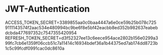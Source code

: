 # JWT-Authentication

ACCESS_TOKEN_SECRET=3389855aa0c0baa4447a6e0ce59b25b078c7259111143574f2aac534e480994bc9be6f8e5bf42eacbb8ed352b982637eabebdcbda477697352c7547355420954
REFRESH_TOKEN_SECRET=d3f52327ee13c6eece954ace2802b156e0299a399fc7cb6e1359f06ccb51c7a11414c16934bdef36a1b44375ed7ab174dd8723b1c5c99fcdf0991cac0dc8610a
